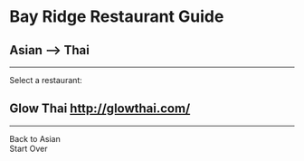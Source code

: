 # Bay Ridge Restaurant Guide
## Asian --> Thai
---
Select a restaurant:
## Glow Thai http://glowthai.com/
---
Back to Asian  
Start Over